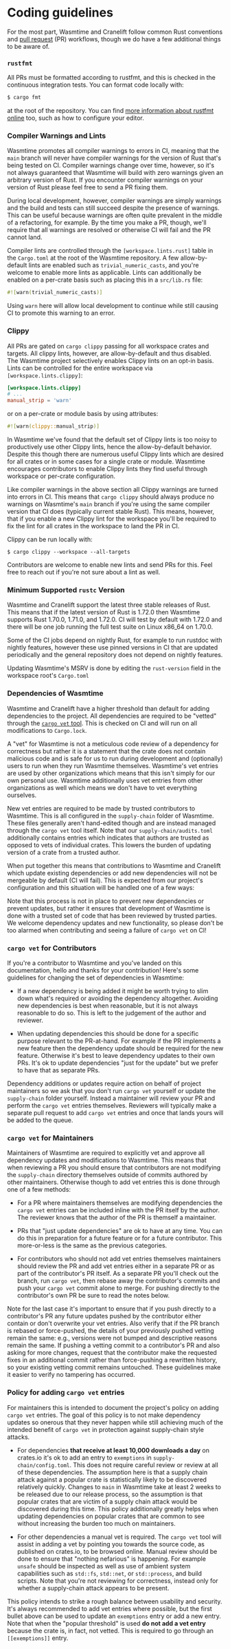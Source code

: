 # Coding guidelines

For the most part, Wasmtime and Cranelift follow common Rust conventions and
[pull request] (PR) workflows, though we do have a few additional things to
be aware of.

[pull request]: https://help.github.com/articles/about-pull-requests/

### `rustfmt`

All PRs must be formatted according to rustfmt, and this is checked in the
continuous integration tests. You can format code locally with:

```sh
$ cargo fmt
```

at the root of the repository. You can find [more information about rustfmt
online](https://github.com/rust-lang/rustfmt) too, such as how to configure
your editor.

### Compiler Warnings and Lints

Wasmtime promotes all compiler warnings to errors in CI, meaning that the `main`
branch will never have compiler warnings for the version of Rust that's being
tested on CI. Compiler warnings change over time, however, so it's not always
guaranteed that Wasmtime will build with zero warnings given an arbitrary
version of Rust. If you encounter compiler warnings on your version of Rust
please feel free to send a PR fixing them.

During local development, however, compiler warnings are simply warnings and the
build and tests can still succeed despite the presence of warnings. This can be
useful because warnings are often quite prevalent in the middle of a
refactoring, for example. By the time you make a PR, though, we'll require that
all warnings are resolved or otherwise CI will fail and the PR cannot land.

Compiler lints are controlled through the `[workspace.lints.rust]` table in the
`Cargo.toml` at the root of the Wasmtime repository. A few allow-by-default
lints are enabled such as `trivial_numeric_casts`, and you're welcome to enable
more lints as applicable. Lints can additionally be enabled on a per-crate basis
such as placing this in a `src/lib.rs` file:

```rust
#![warn(trivial_numeric_casts)]
```

Using `warn` here will allow local development to continue while still causing
CI to promote this warning to an error.

### Clippy

All PRs are gated on `cargo clippy` passing for all workspace crates and
targets. All clippy lints, however, are allow-by-default and thus disabled. The
Wasmtime project selectively enables Clippy lints on an opt-in basis. Lints can
be controlled for the entire workspace via `[workspace.lints.clippy]`:

```toml
[workspace.lints.clippy]
# ...
manual_strip = 'warn'
```

or on a per-crate or module basis by using attributes:

```rust
#![warn(clippy::manual_strip)]
```

In Wasmtime we've found that the default set of Clippy lints is too noisy to
productively use other Clippy lints, hence the allow-by-default behavior.
Despite this though there are numerous useful Clippy lints which are desired for
all crates or in some cases for a single crate or module. Wasmtime encourages
contributors to enable Clippy lints they find useful through workspace or
per-crate configuration.

Like compiler warnings in the above section all Clippy warnings are turned into
errors in CI. This means that `cargo clippy` should always produce no warnings
on Wasmtime's `main` branch if you're using the same compiler version that CI
does (typically current stable Rust). This means, however, that if you enable a
new Clippy lint for the workspace you'll be required to fix the lint for all
crates in the workspace to land the PR in CI.

Clippy can be run locally with:

```shell
$ cargo clippy --workspace --all-targets
```

Contributors are welcome to enable new lints and send PRs for this. Feel free to
reach out if you're not sure about a lint as well.

### Minimum Supported `rustc` Version

Wasmtime and Cranelift support the latest three stable releases of Rust. This
means that if the latest version of Rust is 1.72.0 then Wasmtime supports Rust
1.70.0, 1.71.0, and 1.72.0. CI will test by default with 1.72.0 and there will
be one job running the full test suite on Linux x86\_64 on 1.70.0.

Some of the CI jobs depend on nightly Rust, for example to run rustdoc with
nightly features, however these use pinned versions in CI that are updated
periodically and the general repository does not depend on nightly features.

Updating Wasmtime's MSRV is done by editing the `rust-version` field in the
workspace root's `Cargo.toml`

### Dependencies of Wasmtime

Wasmtime and Cranelift have a higher threshold than default for adding
dependencies to the project. All dependencies are required to be "vetted"
through the [`cargo vet` tool](https://mozilla.github.io/cargo-vet/). This is
checked on CI and will run on all modifications to `Cargo.lock`.

A "vet" for Wasmtime is not a meticulous code review of a dependency for
correctness but rather it is a statement that the crate does not contain
malicious code and is safe for us to run during development and (optionally)
users to run when they run Wasmtime themselves. Wasmtime's vet entries are used
by other organizations which means that this isn't simply for our own personal
use. Wasmtime additionally uses vet entries from other organizations as well
which means we don't have to vet everything ourselves.

New vet entries are required to be made by trusted contributors to Wasmtime.
This is all configured in the `supply-chain` folder of Wasmtime. These files
generally aren't hand-edited though and are instead managed through the `cargo
vet` tool itself. Note that our `supply-chain/audits.toml` additionally contains
entries which indicates that authors are trusted as opposed to vets of
individual crates. This lowers the burden of updating version of a crate from a
trusted author.

When put together this means that contributions to Wasmtime and Cranelift which
update existing dependencies or add new dependencies will not be mergeable by
default (CI will fail). This is expected from our project's configuration and
this situation will be handled one of a few ways:

Note that this process is not in place to prevent new dependencies or prevent
updates, but rather it ensures that development of Wasmtime is done with a
trusted set of code that has been reviewed by trusted parties. We welcome
dependency updates and new functionality, so please don't be too alarmed when
contributing and seeing a failure of `cargo vet` on CI!

### `cargo vet` for Contributors

If you're a contributor to Wasmtime and you've landed on this documentation,
hello and thanks for your contribution! Here's some guidelines for changing the
set of dependencies in Wasmtime:

* If a new dependency is being added it might be worth trying to slim down
  what's required or avoiding the dependency altogether. Avoiding new
  dependencies is best when reasonable, but it is not always reasonable to do
  so. This is left to the judgement of the author and reviewer.

* When updating dependencies this should be done for a specific purpose relevant
  to the PR-at-hand. For example if the PR implements a new feature then the
  dependency update should be required for the new feature. Otherwise it's best
  to leave dependency updates to their own PRs. It's ok to update dependencies
  "just for the update" but we prefer to have that as separate PRs.

Dependency additions or updates require action on behalf of project maintainers
so we ask that you don't run `cargo vet` yourself or update the `supply-chain`
folder yourself. Instead a maintainer will review your PR and perform the `cargo
vet` entries themselves. Reviewers will typically make a separate pull request
to add `cargo vet` entries and once that lands yours will be added to the queue.

### `cargo vet` for Maintainers

Maintainers of Wasmtime are required to explicitly vet and approve all
dependency updates and modifications to Wasmtime. This means that when reviewing
a PR you should ensure that contributors are not modifying the `supply-chain`
directory themselves outside of commits authored by other maintainers. Otherwise
though to add vet entries this is done through one of a few methods:

* For a PR where maintainers themselves are modifying dependencies the `cargo
  vet` entries can be included inline with the PR itself by the author. The
  reviewer knows that the author of the PR is themself a maintainer.

* PRs that "just update dependencies" are ok to have at any time. You can do
  this in preparation for a future feature or for a future contributor. This
  more-or-less is the same as the previous categories.

* For contributors who should not add vet entries themselves maintainers should
  review the PR and add vet entries either in a separate PR or as part of the
  contributor's PR itself. As a separate PR you'll check out the branch, run
  `cargo vet`, then rebase away the contributor's commits and push your `cargo
  vet` commit alone to merge. For pushing directly to the contributor's own PR
  be sure to read the notes below.

Note for the last case it's important to ensure that if you push directly to a
contributor's PR any future updates pushed by the contributor either contain or
don't overwrite your vet entries. Also verify that if the PR branch is rebased
or force-pushed, the details of your previously pushed vetting remain the same:
e.g., versions were not bumped and descriptive reasons remain the same. If
pushing a vetting commit to a contributor's PR and also asking for more changes,
request that the contributor make the requested fixes in an additional commit
rather than force-pushing a rewritten history, so your existing vetting commit
remains untouched. These guidelines make it easier to verify no tampering has
occurred.

### Policy for adding `cargo vet` entries

For maintainers this is intended to document the project's policy on adding
`cargo vet` entries. The goal of this policy is to not make dependency updates
so onerous that they never happen while still achieving much of the intended
benefit of `cargo vet` in protection against supply-chain style attacks.

* For dependencies **that receive at least 10,000 downloads a day** on crates.io
  it's ok to add an entry to `exemptions` in `supply-chain/config.toml`. This
  does not require careful review or review at all of these dependencies. The
  assumption here is that a supply chain attack against a popular crate is
  statistically likely to be discovered relatively quickly. Changes to `main` in
  Wasmtime take at least 2 weeks to be released due to our release process, so
  the assumption is that popular crates that are victim of a supply chain attack
  would be discovered during this time. This policy additionally greatly helps
  when updating dependencies on popular crates that are common to see without
  increasing the burden too much on maintainers.

* For other dependencies a manual vet is required. The `cargo vet` tool will
  assist in adding a vet by pointing you towards the source code, as published
  on crates.io, to be browsed online. Manual review should be done to ensure
  that "nothing nefarious" is happening. For example `unsafe` should be
  inspected as well as use of ambient system capabilities such as `std::fs`,
  `std::net`, or `std::process`, and build scripts. Note that you're not
  reviewing for correctness, instead only for whether a supply-chain attack
  appears to be present.

This policy intends to strike a rough balance between usability and security.
It's always recommended to add vet entries where possible, but the first bullet
above can be used to update an `exemptions` entry or add a new entry. Note that
when the "popular threshold" is used **do not add a vet entry** because the
crate is, in fact, not vetted. This is required to go through an
`[[exemptions]]` entry.
